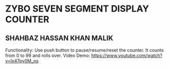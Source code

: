 # ZYBO SEVEN SEGMENT DISPLAY COUNTER
## SHAHBAZ HASSAN KHAN MALIK

Functionality: Use push button to pause/resume/reset the counter. It counts from 0 to 99 and rolls over.
Video Demo: https://www.youtube.com/watch?v=Ix47py0M_ns

